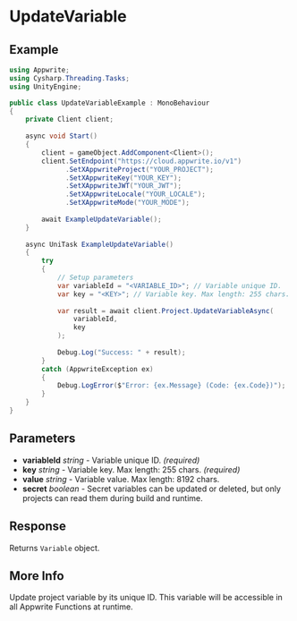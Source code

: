 # UpdateVariable

## Example

```csharp
using Appwrite;
using Cysharp.Threading.Tasks;
using UnityEngine;

public class UpdateVariableExample : MonoBehaviour
{
    private Client client;
    
    async void Start()
    {
        client = gameObject.AddComponent<Client>();
        client.SetEndpoint("https://cloud.appwrite.io/v1")
              .SetXAppwriteProject("YOUR_PROJECT");
              .SetXAppwriteKey("YOUR_KEY");
              .SetXAppwriteJWT("YOUR_JWT");
              .SetXAppwriteLocale("YOUR_LOCALE");
              .SetXAppwriteMode("YOUR_MODE");
        
        await ExampleUpdateVariable();
    }
    
    async UniTask ExampleUpdateVariable()
    {
        try
        {
            // Setup parameters
            var variableId = "<VARIABLE_ID>"; // Variable unique ID.
            var key = "<KEY>"; // Variable key. Max length: 255 chars.
            
            var result = await client.Project.UpdateVariableAsync(
                variableId,
                key
            );
            
            Debug.Log("Success: " + result);
        }
        catch (AppwriteException ex)
        {
            Debug.LogError($"Error: {ex.Message} (Code: {ex.Code})");
        }
    }
}
```

## Parameters

- **variableId** *string* - Variable unique ID. *(required)*
- **key** *string* - Variable key. Max length: 255 chars. *(required)*
- **value** *string* - Variable value. Max length: 8192 chars.
- **secret** *boolean* - Secret variables can be updated or deleted, but only projects can read them during build and runtime.

## Response

Returns `Variable` object.
## More Info

Update project variable by its unique ID. This variable will be accessible in all Appwrite Functions at runtime.
